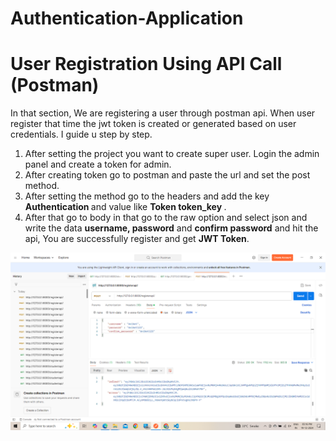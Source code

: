 # Authentication-Application

# User Registration Using API Call (Postman)
In that section, We are registering a user through postman api. When user register that time the jwt token is created or generated based on user credentials. I guide u step by step.

1. After setting the project you want to create super user. Login the admin panel and create a token for admin.
2. After creating token go to postman and paste the url and set the post method.
3. After setting the method go to the headers and add the key <b>Authentication </b> and value like <b> Token token_key </b>.
4. After that go to body in that go to the raw option and select json and write the data <b>username, password</b> and <b>confirm password</b> and hit the api, You are successfully register and get <b>JWT Token</b>.
 
![alt text](<Output/generate jwt token using registration.png>)